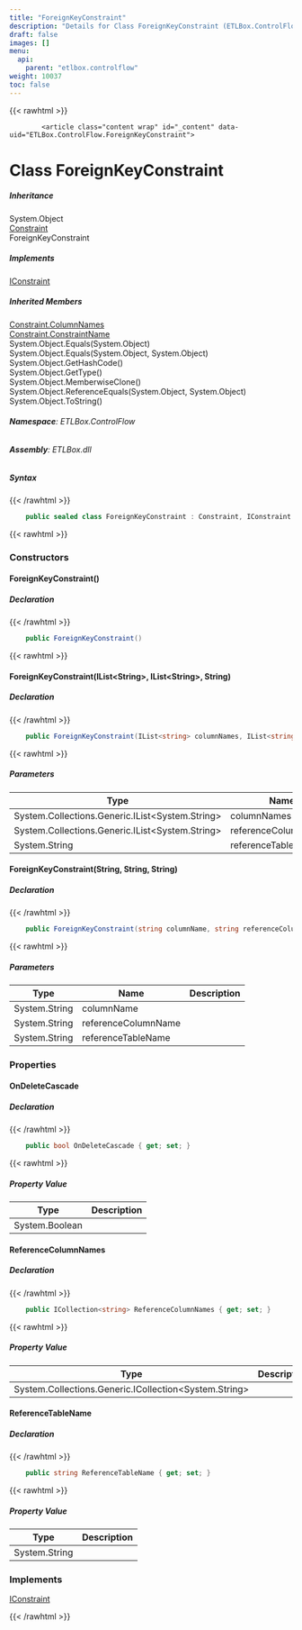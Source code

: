 ```yaml
---
title: "ForeignKeyConstraint"
description: "Details for Class ForeignKeyConstraint (ETLBox.ControlFlow)"
draft: false
images: []
menu:
  api:
    parent: "etlbox.controlflow"
weight: 10037
toc: false
---
```


{{< rawhtml >}}

            <article class="content wrap" id="_content" data-uid="ETLBox.ControlFlow.ForeignKeyConstraint">
  <h1 id="ETLBox_ControlFlow_ForeignKeyConstraint" data-uid="ETLBox.ControlFlow.ForeignKeyConstraint" class="text-break">Class ForeignKeyConstraint
  </h1>
  <div class="markdown level0 summary"></div>
  <div class="markdown level0 conceptual"></div>
  <div class="inheritance">
    <h5>Inheritance</h5>
    <div class="level0"><span class="xref">System.Object</span></div>
    <div class="level1"><a class="xref" href="/api/etlbox.controlflow/constraint">Constraint</a></div>
    <div class="level2"><span class="xref">ForeignKeyConstraint</span></div>
  </div>
  <div classs="implements">
    <h5>Implements</h5>
    <div><a class="xref" href="/api/etlbox.controlflow/iconstraint">IConstraint</a></div>
  </div>
  <div class="inheritedMembers">
    <h5>Inherited Members</h5>
    <div>
      <a class="xref" href="/api/etlbox.controlflow/constraint#ETLBox_ControlFlow_Constraint_ColumnNames">Constraint.ColumnNames</a>
    </div>
    <div>
      <a class="xref" href="/api/etlbox.controlflow/constraint#ETLBox_ControlFlow_Constraint_ConstraintName">Constraint.ConstraintName</a>
    </div>
    <div>
      <span class="xref">System.Object.Equals(System.Object)</span>
    </div>
    <div>
      <span class="xref">System.Object.Equals(System.Object, System.Object)</span>
    </div>
    <div>
      <span class="xref">System.Object.GetHashCode()</span>
    </div>
    <div>
      <span class="xref">System.Object.GetType()</span>
    </div>
    <div>
      <span class="xref">System.Object.MemberwiseClone()</span>
    </div>
    <div>
      <span class="xref">System.Object.ReferenceEquals(System.Object, System.Object)</span>
    </div>
    <div>
      <span class="xref">System.Object.ToString()</span>
    </div>
  </div>
<h6><strong>Namespace</strong>: ETLBox.ControlFlow</h6>
  <h6><strong>Assembly</strong>: ETLBox.dll</h6>
  <h5 id="ETLBox_ControlFlow_ForeignKeyConstraint_syntax">Syntax</h5>
{{< /rawhtml >}}

```C#
    public sealed class ForeignKeyConstraint : Constraint, IConstraint
```

{{< rawhtml >}}
  <h3 id="constructors">Constructors
  </h3>
  <a id="ETLBox_ControlFlow_ForeignKeyConstraint__ctor_" data-uid="ETLBox.ControlFlow.ForeignKeyConstraint.#ctor*"></a>
  <h4 id="ETLBox_ControlFlow_ForeignKeyConstraint__ctor" data-uid="ETLBox.ControlFlow.ForeignKeyConstraint.#ctor">ForeignKeyConstraint()</h4>
  <div class="markdown level1 summary"></div>
  <div class="markdown level1 conceptual"></div>
  <h5 class="decalaration">Declaration</h5>
{{< /rawhtml >}}

```C#
    public ForeignKeyConstraint()
```

{{< rawhtml >}}
  <a id="ETLBox_ControlFlow_ForeignKeyConstraint__ctor_" data-uid="ETLBox.ControlFlow.ForeignKeyConstraint.#ctor*"></a>
  <h4 id="ETLBox_ControlFlow_ForeignKeyConstraint__ctor_System_Collections_Generic_IList_System_String__System_Collections_Generic_IList_System_String__System_String_" data-uid="ETLBox.ControlFlow.ForeignKeyConstraint.#ctor(System.Collections.Generic.IList{System.String},System.Collections.Generic.IList{System.String},System.String)">ForeignKeyConstraint(IList&lt;String&gt;, IList&lt;String&gt;, String)</h4>
  <div class="markdown level1 summary"></div>
  <div class="markdown level1 conceptual"></div>
  <h5 class="decalaration">Declaration</h5>
{{< /rawhtml >}}

```C#
    public ForeignKeyConstraint(IList<string> columnNames, IList<string> referenceColumnNames, string referenceTableName)
```

{{< rawhtml >}}
  <h5 class="parameters">Parameters</h5>
  <table class="table table-bordered table-striped table-condensed">
    <thead>
      <tr>
        <th>Type</th>
        <th>Name</th>
        <th>Description</th>
      </tr>
    </thead>
    <tbody>
      <tr>
        <td><span class="xref">System.Collections.Generic.IList</span>&lt;<span class="xref">System.String</span>&gt;</td>
        <td><span class="parametername">columnNames</span></td>
        <td></td>
      </tr>
      <tr>
        <td><span class="xref">System.Collections.Generic.IList</span>&lt;<span class="xref">System.String</span>&gt;</td>
        <td><span class="parametername">referenceColumnNames</span></td>
        <td></td>
      </tr>
      <tr>
        <td><span class="xref">System.String</span></td>
        <td><span class="parametername">referenceTableName</span></td>
        <td></td>
      </tr>
    </tbody>
  </table>
  <a id="ETLBox_ControlFlow_ForeignKeyConstraint__ctor_" data-uid="ETLBox.ControlFlow.ForeignKeyConstraint.#ctor*"></a>
  <h4 id="ETLBox_ControlFlow_ForeignKeyConstraint__ctor_System_String_System_String_System_String_" data-uid="ETLBox.ControlFlow.ForeignKeyConstraint.#ctor(System.String,System.String,System.String)">ForeignKeyConstraint(String, String, String)</h4>
  <div class="markdown level1 summary"></div>
  <div class="markdown level1 conceptual"></div>
  <h5 class="decalaration">Declaration</h5>
{{< /rawhtml >}}

```C#
    public ForeignKeyConstraint(string columnName, string referenceColumnName, string referenceTableName)
```

{{< rawhtml >}}
  <h5 class="parameters">Parameters</h5>
  <table class="table table-bordered table-striped table-condensed">
    <thead>
      <tr>
        <th>Type</th>
        <th>Name</th>
        <th>Description</th>
      </tr>
    </thead>
    <tbody>
      <tr>
        <td><span class="xref">System.String</span></td>
        <td><span class="parametername">columnName</span></td>
        <td></td>
      </tr>
      <tr>
        <td><span class="xref">System.String</span></td>
        <td><span class="parametername">referenceColumnName</span></td>
        <td></td>
      </tr>
      <tr>
        <td><span class="xref">System.String</span></td>
        <td><span class="parametername">referenceTableName</span></td>
        <td></td>
      </tr>
    </tbody>
  </table>
  <h3 id="properties">Properties
  </h3>
  <a id="ETLBox_ControlFlow_ForeignKeyConstraint_OnDeleteCascade_" data-uid="ETLBox.ControlFlow.ForeignKeyConstraint.OnDeleteCascade*"></a>
  <h4 id="ETLBox_ControlFlow_ForeignKeyConstraint_OnDeleteCascade" data-uid="ETLBox.ControlFlow.ForeignKeyConstraint.OnDeleteCascade">OnDeleteCascade</h4>
  <div class="markdown level1 summary"></div>
  <div class="markdown level1 conceptual"></div>
  <h5 class="decalaration">Declaration</h5>
{{< /rawhtml >}}

```C#
    public bool OnDeleteCascade { get; set; }
```

{{< rawhtml >}}
  <h5 class="propertyValue">Property Value</h5>
  <table class="table table-bordered table-striped table-condensed">
    <thead>
      <tr>
        <th>Type</th>
        <th>Description</th>
      </tr>
    </thead>
    <tbody>
      <tr>
        <td><span class="xref">System.Boolean</span></td>
        <td></td>
      </tr>
    </tbody>
  </table>
  <a id="ETLBox_ControlFlow_ForeignKeyConstraint_ReferenceColumnNames_" data-uid="ETLBox.ControlFlow.ForeignKeyConstraint.ReferenceColumnNames*"></a>
  <h4 id="ETLBox_ControlFlow_ForeignKeyConstraint_ReferenceColumnNames" data-uid="ETLBox.ControlFlow.ForeignKeyConstraint.ReferenceColumnNames">ReferenceColumnNames</h4>
  <div class="markdown level1 summary"></div>
  <div class="markdown level1 conceptual"></div>
  <h5 class="decalaration">Declaration</h5>
{{< /rawhtml >}}

```C#
    public ICollection<string> ReferenceColumnNames { get; set; }
```

{{< rawhtml >}}
  <h5 class="propertyValue">Property Value</h5>
  <table class="table table-bordered table-striped table-condensed">
    <thead>
      <tr>
        <th>Type</th>
        <th>Description</th>
      </tr>
    </thead>
    <tbody>
      <tr>
        <td><span class="xref">System.Collections.Generic.ICollection</span>&lt;<span class="xref">System.String</span>&gt;</td>
        <td></td>
      </tr>
    </tbody>
  </table>
  <a id="ETLBox_ControlFlow_ForeignKeyConstraint_ReferenceTableName_" data-uid="ETLBox.ControlFlow.ForeignKeyConstraint.ReferenceTableName*"></a>
  <h4 id="ETLBox_ControlFlow_ForeignKeyConstraint_ReferenceTableName" data-uid="ETLBox.ControlFlow.ForeignKeyConstraint.ReferenceTableName">ReferenceTableName</h4>
  <div class="markdown level1 summary"></div>
  <div class="markdown level1 conceptual"></div>
  <h5 class="decalaration">Declaration</h5>
{{< /rawhtml >}}

```C#
    public string ReferenceTableName { get; set; }
```

{{< rawhtml >}}
  <h5 class="propertyValue">Property Value</h5>
  <table class="table table-bordered table-striped table-condensed">
    <thead>
      <tr>
        <th>Type</th>
        <th>Description</th>
      </tr>
    </thead>
    <tbody>
      <tr>
        <td><span class="xref">System.String</span></td>
        <td></td>
      </tr>
    </tbody>
  </table>
  <h3 id="implements">Implements</h3>
  <div>
      <a class="xref" href="/api/etlbox.controlflow/iconstraint">IConstraint</a>
  </div>

{{< /rawhtml >}}
